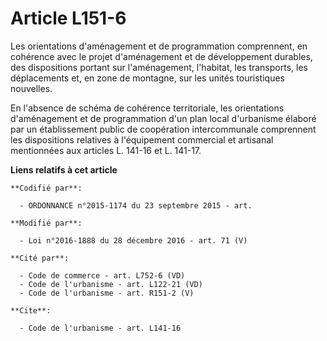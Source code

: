# Article L151-6

Les orientations d'aménagement et de programmation comprennent, en cohérence avec le projet d'aménagement et de développement
durables, des dispositions portant sur l'aménagement, l'habitat, les transports, les déplacements et, en zone de montagne,
sur les unités touristiques nouvelles.  

En l'absence de schéma de cohérence territoriale, les orientations d'aménagement et de programmation d'un plan local
d'urbanisme élaboré par un établissement public de coopération intercommunale comprennent les dispositions relatives à
l'équipement commercial et artisanal mentionnées aux articles L. 141-16 et L. 141-17.

**Liens relatifs à cet article**

	**Codifié par**:

	  - ORDONNANCE n°2015-1174 du 23 septembre 2015 - art.

	**Modifié par**:

	  - Loi n°2016-1888 du 28 décembre 2016 - art. 71 (V)

	**Cité par**:

	  - Code de commerce - art. L752-6 (VD)
	  - Code de l'urbanisme - art. L122-21 (VD)
	  - Code de l'urbanisme - art. R151-2 (V)

	**Cite**:

	  - Code de l'urbanisme - art. L141-16
